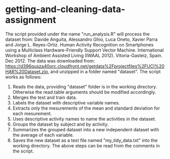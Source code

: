 # getting-and-cleaning-data-assignment
The script provided under the name "run_analysis.R" will process the dataset from:
Davide Anguita, Alessandro Ghio, Luca Oneto, Xavier Parra and Jorge L. Reyes-Ortiz. Human Activity Recognition on Smartphones using a Multiclass Hardware-Friendly Support Vector Machine. International Workshop of Ambient Assisted Living (IWAAL 2012). Vitoria-Gasteiz, Spain. Dec 2012.
The data was downloaded from: https://d396qusza40orc.cloudfront.net/getdata%2Fprojectfiles%2FUCI%20HAR%20Dataset.zip, and unzipped in a folder named "dataset".
The script works as follows:
1. Reads the data, providing "dataset" folder is in the working directory. Otherwise the read.table arguments should be modified accordingly.
2. Merges the test and train data.
3. Labels the dataset with descriptive variable names.
4. Extracts only the mesurements of the mean and standard deviation for each mesurement.
5. Uses descriptive activity names to name the activities in the dataset.
6. Groups the dataset by subject and by activity.
7. Summarizes the grouped dataset into a new independent dataset with the average of each variable.
8. Saves the new dataset as a text file named "my_tidy_data.txt" into the working directory.
The above steps can be read from the comments in the script.
